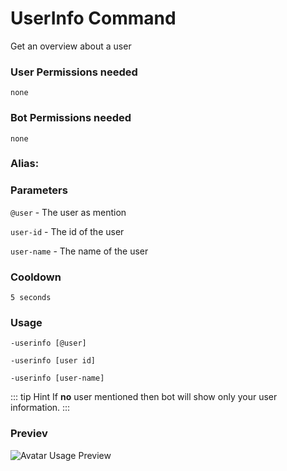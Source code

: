 # UserInfo Command
Get an overview about a user

### User Permissions needed
`none`
### Bot Permissions needed
`none`

### Alias:
> <Badge text="uinfo" type="tip" vertical="middle"/>
> <Badge text="userinfo" type="error" vertical="middle"/>


### Parameters
`@user` - The user as mention

`user-id` - The id of the user

`user-name` - The name of the user


### Cooldown
`5 seconds`


### Usage
`-userinfo [@user]`

`-userinfo [user id]`

`-userinfo [user-name]`


::: tip Hint
If **no** user mentioned then bot will show only your user information.
:::



### Previev

![Avatar Usage Preview](https://cdn.discordapp.com/attachments/469576672128139275/546422783551209504/unknown.png)

